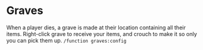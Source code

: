 # Graves

When a player dies, a grave is made at their location containing all their items. Right-click grave to receive your items, and crouch to make it so only you can pick them up. `/function graves:config`
